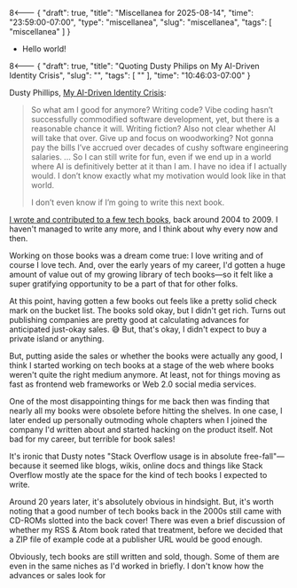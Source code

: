 8<--- { "draft": true, "title": "Miscellanea for 2025-08-14", "time": "23:59:00-07:00", "type": "miscellanea", "slug": "miscellanea", "tags": [ "miscellanea" ] }

- Hello world!

8<--- { "draft": true, "title": "Quoting Dusty Philips on My AI-Driven Identity Crisis", "slug": "", "tags": [ "" ], "time": "10:46:03-07:00" }

Dusty Phillips, [My AI-Driven Identity Crisis](https://dusty.phillips.codes/2025/06/08/my-ai-driven-identity-crisis/):

> So what am I good for anymore? Writing code? Vibe coding hasn’t successfully commodified software development, yet, but there is a reasonable chance it will. Writing fiction? Also not clear whether AI will take that over. Give up and focus on woodworking? Not gonna pay the bills I’ve accrued over decades of cushy software engineering salaries.
> ...
> So I can still write for fun, even if we end up in a world where AI is definitively better at it than I am. I have no idea if I actually would. I don’t know exactly what my motivation would look like in that world.
>
> I don’t even know if I’m going to write this next book.

[I wrote and contributed to a few tech books](https://www.amazon.com/stores/Leslie-M.-Orchard/author/B001JS692K), back around 2004 to 2009. I haven't managed to write any more, and I think about why every now and then.

Working on those books was a dream come true: I love writing and of course I love tech. And, over the early years of my career, I'd gotten a huge amount of value out of my growing library of tech books—so it felt like a super gratifying opportunity to be a part of that for other folks.

At this point, having gotten a few books out feels like a pretty solid check mark on the bucket list. The books sold okay, but I didn't get rich. Turns out publishing companies are pretty good at calculating advances for anticipated just-okay sales. 😅 But, that's okay, I didn't expect to buy a private island or anything.

But, putting aside the sales or whether the books were actually any good, I think I started working on tech books at a stage of the web where books weren't quite the right medium anymore. At least, not for things moving as fast as frontend web frameworks or Web 2.0 social media services.

One of the most disappointing things for me back then was finding that nearly all my books were obsolete before hitting the shelves. In one case, I later ended up personally outmoding whole chapters when I joined the company I'd written about and started hacking on the product itself. Not bad for my career, but terrible for book sales!

It's ironic that Dusty notes "Stack Overflow usage is in absolute free-fall"—because it seemed like blogs, wikis, online docs and things like Stack Overflow mostly ate the space for the kind of tech books I expected to write.

Around 20 years later, it's absolutely obvious in hindsight. But, it's worth noting that a good number of tech books back in the 2000s still came with CD-ROMs slotted into the back cover! There was even a brief discussion of whether my RSS & Atom book rated that treatment, before we decided that a ZIP file of example code at a publisher URL would be good enough.

Obviously, tech books are still written and sold, though. Some of them are even in the same niches as I'd worked in briefly. I don't know how the advances or sales look for 